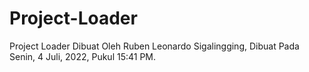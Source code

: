 # Project-Loader
Project Loader Dibuat Oleh Ruben Leonardo Sigalingging, Dibuat Pada Senin, 4 Juli, 2022, Pukul 15:41 PM. 
